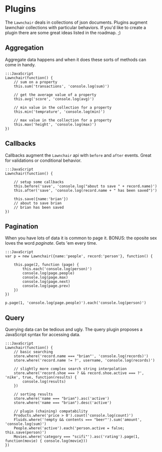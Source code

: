 Plugins
===

The `Lawnchair` deals in collections of json documents. Plugins augment lawnchair collections with particular behaviors. If you'd like to create a plugin there are some great ideas listed in the roadmap. ;)

Aggregation
---

Aggregate data happens and when it does these sorts of methods can come
in handy.

    
    :::JavaScript
    Lawnchair(function() {
        // sum on a property
        this.sum('transactions', 'console.log(sum)')

        // get the average value of a property
        this.avg('score', 'console.log(avg)')

        // min value in the collection for a property
        this.min('temprature', 'console.log(min)')

        // max value in the collection for a property
        this.max('height', 'console.log(max)')
    })
    

Callbacks
---

Callbacks augment the `Lawnchair` api with `before` and `after` events.
Great for validations or conditional behavior.

    
    :::JavaScript
    Lawnchair(function() {
        
        // setup some callbacks
        this.before('save', 'console.log("about to save " + record.name)')
        this.after('save', 'console.log(record.name + " has been saved")')
        
        this.save({name:'brian'})
        // about to save brian
        // brian has been saved
    })
    

Pagination
---

When you have lots of data it is common to page it. BONUS: the oposite
sex loves the word _paginate_. Gets 'em every time.

    
    :::JavaScript
	var p = new Lawnchair({name:'people', record:'person'}, function() {

		this.page(2, function (page) {
			this.each('console.log(person)')
			console.log(page.people) 
			console.log(page.max)
			console.log(page.next)
			console.log(page.prev)
		})
	})

	p.page(1, 'console.log(page.people)').each('console.log(person)')
    

Query
---

Querying data can be tedious and ugly. The query plugin proposes a
JavaScript syntax for accessing data. 

    
    :::JavaScript
    Lawnchair(function() {
        // basic searching
        store.where('record.name === "brian"', 'console.log(records)') 
        store.where('record.name != ?', username, 'console.log(records)')
        
        // slightly more complex search string interpolation
        store.where('record.shoe === ? && record.shoe.active === ?', 'nike', true, function(results) { 
            console.log(results)
        })  
        
        // sorting results
        store.where('name === "brian").asc('active')
        store.where('name === "brian").desc('active')
        
        // plugin (chaining) compatability
        Products.where('price > 0').count('console.log(count)')
        Fluids.where('!empty && contents === "beer"').sum('amount', 'console.log(sum)')
        People.where('active').each('person.active = false; this.save(person)') 
        Movies.where('category === "scifi"').asc('rating').page(1, function(movie) { console.log(movie}))  
    })
    
